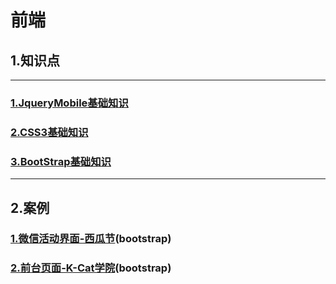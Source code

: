 # 前端  
## 1.知识点  

---

### [1.JqueryMobile基础知识](doc/jqueryBasics.md)  
### [2.CSS3基础知识](doc/CSS3.md)  
### [3.BootStrap基础知识](doc/bootstrap.md)






---
## 2.案例  

### [1.微信活动界面-西瓜节](doc/WeChat_Watermelon.md)(bootstrap)  
### [2.前台页面-K-Cat学院](doc/maizi.md)(bootstrap)  
